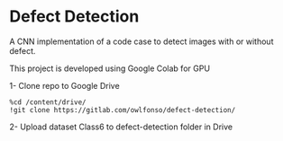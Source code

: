# Defect Detection 
A CNN implementation of a code case to detect images with or without defect.

This project is developed using Google Colab for GPU

1- Clone repo to Google Drive

    %cd /content/drive/
    !git clone https://gitlab.com/owlfonso/defect-detection/
    
2- Upload dataset Class6 to defect-detection folder in Drive
 